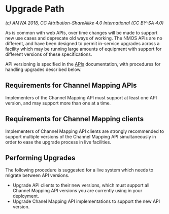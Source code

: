 # Upgrade Path

_(c) AMWA 2018, CC Attribution-ShareAlike 4.0 International (CC BY-SA 4.0)_

As is common with web APIs, over time changes will be made to support new use cases and deprecate old ways of working. The NMOS APIs are no different, and have been designed to permit in-service upgrades across a facility which may be running large amounts of equipment with support for different versions of these specifications.

API versioning is specified in the [APIs](2.0.%20APIs.md) documentation, with procedures for handling upgrades described below.

## Requirements for Channel Mapping APIs

Implementers of the Channel Mapping API must support at least one API version, and may support more than one at a time.

## Requirements for Channel Mapping clients

Implementers of Channel Mapping API clients are strongly recommended to support multiple versions of the Channel Mapping API simultaneously in order to ease the upgrade process in live facilities.

## Performing Upgrades

The following procedure is suggested for a live system which needs to migrate between API versions.

* Upgrade API clients to their new versions, which must support all Channel Mapping API versions you are currently using in your deployment.
* Upgrade Chanel Mapping API implementations to support the new API version.
